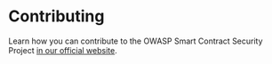 # Contributing

Learn how you can contribute to the OWASP Smart Contract Security Project [in our official website](https://scs.owasp.org/contributing).
